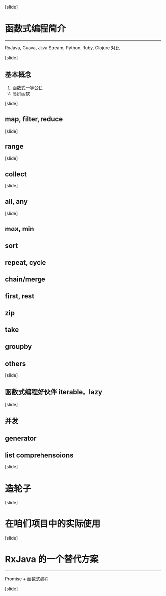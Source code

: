 [slide]

# 函数式编程简介
----
RxJava, Guava, Java Stream, Python, Ruby, Clojure 对比

[slide]

## 基本概念
1. 函数式一等公民
2. 高阶函数

[slide]

## map, filter, reduce

[slide]

## range

[slide]

## collect

[slide]

## all, any

[slide]

## max, min

## sort

## repeat, cycle

## chain/merge

## first, rest

## zip

## take

## groupby

## others

[slide]

## 函数式编程好伙伴 iterable，lazy

[slide]

## 并发

## generator

## list comprehensoions

[slide]

# 造轮子

[slide]

# 在咱们项目中的实际使用

[slide]

# RxJava 的一个替代方案
----
Promise + 函数式编程

[slide]
